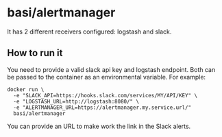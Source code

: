 # basi/alertmanager

It has 2 different receivers configured: logstash and slack.

## How to run it

You need to provide a valid slack api key and logstash endpoint.
Both can be passed to the container as an environmental variable. For example:

    docker run \
      -e "SLACK_API=https://hooks.slack.com/services/MY/API/KEY" \
      -e "LOGSTASH_URL=http://logstash:8080/" \
      -e "ALERTMANAGER_URL=https://alertmanager.my.service.url/"
      basi/alertmanager
      
You can provide an URL to make work the link in the Slack alerts.
